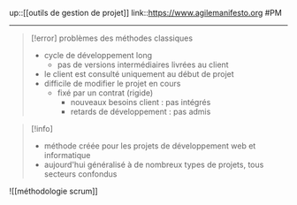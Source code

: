 up::[[outils de gestion de projet]]
link::https://www.agilemanifesto.org
#PM

----

> [!error] problèmes des méthodes classiques
>  - cycle de développement long
>      - pas de versions intermédiaires livrées au client
>  - le client est consulté uniquement au début de projet
>  - difficile de modifier le projet en cours
>      - fixé par un contrat (rigide)
>          - nouveaux besoins client : pas intégrés
>          - retards de développement : pas admis

> [!info] 
>  - méthode créée pour les projets de développement web et informatique
>  - aujourd'hui généralisé à de nombreux types de projets, tous secteurs confondus

![[méthodologie scrum]]
